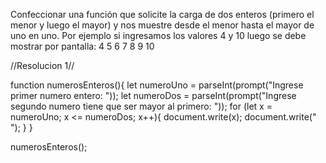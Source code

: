 Confeccionar una función que solicite la carga de dos enteros (primero el menor y luego el mayor) y nos muestre desde el menor hasta el mayor de uno en uno.
Por ejemplo si ingresamos los valores 4 y 10 luego se debe mostrar por pantalla:
4 5 6 7 8 9 10  


//Resolucion 1//

function numerosEnteros(){
    let numeroUno = parseInt(prompt("Ingrese primer numero entero: "));
    let numeroDos = parseInt(prompt("Ingrese segundo numero tiene que ser mayor al primero: "));
    for (let x = numeroUno; x <= numeroDos; x++){
        document.write(x);
        document.write("<br>");
    }
 }

numerosEnteros();